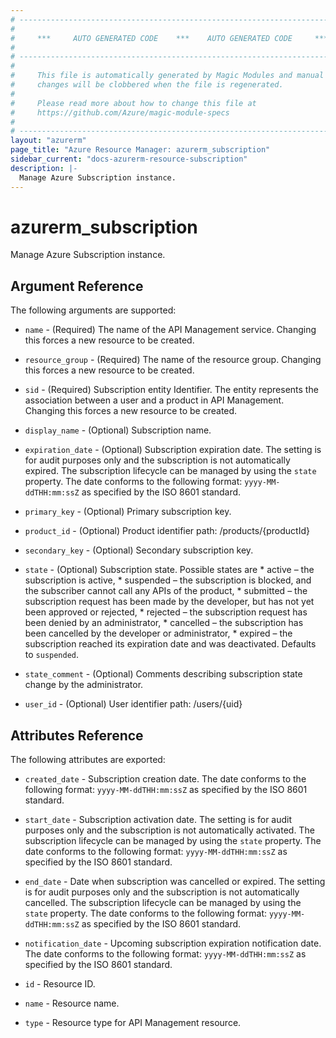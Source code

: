 ```yaml
---
# ----------------------------------------------------------------------------
#
#     ***     AUTO GENERATED CODE    ***    AUTO GENERATED CODE     ***
#
# ----------------------------------------------------------------------------
#
#     This file is automatically generated by Magic Modules and manual
#     changes will be clobbered when the file is regenerated.
#
#     Please read more about how to change this file at
#     https://github.com/Azure/magic-module-specs
#
# ----------------------------------------------------------------------------
layout: "azurerm"
page_title: "Azure Resource Manager: azurerm_subscription"
sidebar_current: "docs-azurerm-resource-subscription"
description: |-
  Manage Azure Subscription instance.
---
```


# azurerm_subscription

Manage Azure Subscription instance.


## Argument Reference

The following arguments are supported:

* `name` - (Required) The name of the API Management service. Changing this forces a new resource to be created.

* `resource_group` - (Required) The name of the resource group. Changing this forces a new resource to be created.

* `sid` - (Required) Subscription entity Identifier. The entity represents the association between a user and a product in API Management. Changing this forces a new resource to be created.

* `display_name` - (Optional) Subscription name.

* `expiration_date` - (Optional) Subscription expiration date. The setting is for audit purposes only and the subscription is not automatically expired. The subscription lifecycle can be managed by using the `state` property. The date conforms to the following format: `yyyy-MM-ddTHH:mm:ssZ` as specified by the ISO 8601 standard.

* `primary_key` - (Optional) Primary subscription key.

* `product_id` - (Optional) Product identifier path: /products/{productId}

* `secondary_key` - (Optional) Secondary subscription key.

* `state` - (Optional) Subscription state. Possible states are * active – the subscription is active, * suspended – the subscription is blocked, and the subscriber cannot call any APIs of the product, * submitted – the subscription request has been made by the developer, but has not yet been approved or rejected, * rejected – the subscription request has been denied by an administrator, * cancelled – the subscription has been cancelled by the developer or administrator, * expired – the subscription reached its expiration date and was deactivated. Defaults to `suspended`.

* `state_comment` - (Optional) Comments describing subscription state change by the administrator.

* `user_id` - (Optional) User identifier path: /users/{uid}

## Attributes Reference

The following attributes are exported:

* `created_date` - Subscription creation date. The date conforms to the following format: `yyyy-MM-ddTHH:mm:ssZ` as specified by the ISO 8601 standard.<br>

* `start_date` - Subscription activation date. The setting is for audit purposes only and the subscription is not automatically activated. The subscription lifecycle can be managed by using the `state` property. The date conforms to the following format: `yyyy-MM-ddTHH:mm:ssZ` as specified by the ISO 8601 standard.<br>

* `end_date` - Date when subscription was cancelled or expired. The setting is for audit purposes only and the subscription is not automatically cancelled. The subscription lifecycle can be managed by using the `state` property. The date conforms to the following format: `yyyy-MM-ddTHH:mm:ssZ` as specified by the ISO 8601 standard.<br>

* `notification_date` - Upcoming subscription expiration notification date. The date conforms to the following format: `yyyy-MM-ddTHH:mm:ssZ` as specified by the ISO 8601 standard.<br>

* `id` - Resource ID.

* `name` - Resource name.

* `type` - Resource type for API Management resource.
